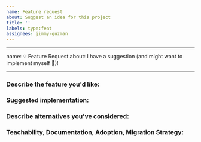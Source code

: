 ```yaml
---
name: Feature request
about: Suggest an idea for this project
title: ''
labels: type:feat
assignees: jimmy-guzman
---
```


---

name: 💡 Feature Request
about: I have a suggestion (and might want to implement myself 🙂)!

---

### Describe the feature you'd like:

### Suggested implementation:

### Describe alternatives you've considered:

### Teachability, Documentation, Adoption, Migration Strategy:
